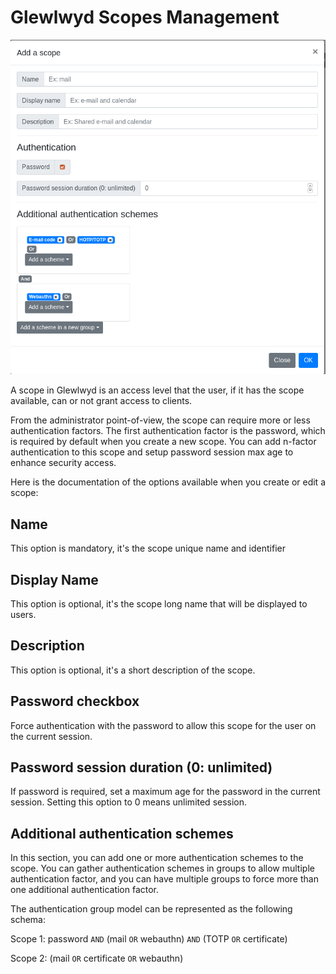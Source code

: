 # Glewlwyd Scopes Management

![scope-add](screenshots/scope-add.png)

A scope in Glewlwyd is an access level that the user, if it has the scope available, can or not grant access to clients.

From the administrator point-of-view, the scope can require more or less authentication factors. The first authentication factor is the password, which is required by default when you create a new scope. You can add n-factor authentication to this scope and setup password session max age to enhance security access.

Here is the documentation of the options available when you create or edit a scope:

## Name

This option is mandatory, it's the scope unique name and identifier

## Display Name

This option is optional, it's the scope long name that will be displayed to users.

## Description

This option is optional, it's a short description of the scope.

## Password checkbox

Force authentication with the password to allow this scope for the user on the current session.

## Password session duration (0: unlimited)

If password is required, set a maximum age for the password in the current session. Setting this option to 0 means unlimited session.

## Additional authentication schemes

In this section, you can add one or more authentication schemes to the scope. You can gather authentication schemes in groups to allow multiple authentication factor, and you can have multiple groups to force more than one additional authentication factor.

The authentication group model can be represented as the following schema:

Scope 1: password `AND` (mail `OR` webauthn) `AND` (TOTP `OR` certificate)

Scope 2: (mail `OR` certificate `OR` webauthn)
